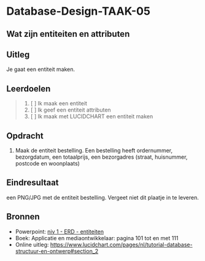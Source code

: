 # Database-Design-TAAK-05

## Wat zijn entiteiten en attributen

## Uitleg
Je gaat een entiteit maken.

## Leerdoelen

> 1. [ ] Ik maak een entiteit
> 2. [ ] Ik geef een entiteit attributen
> 3. [ ] Ik maak met LUCIDCHART een entiteit maken

## Opdracht
1. Maak de entiteit bestelling. Een bestelling heeft ordernummer, bezorgdatum, een totaalprijs, een bezorgadres (straat, huisnummer, postcode en woonplaats)
   
## Eindresultaat

een PNG/JPG met de entiteit bestelling. Vergeet niet dit plaatje in te leveren.

## Bronnen
- Powerpoint: <a href="../taak01/niv 1 - ERD - entiteiten.pdf">niv 1 - ERD - entiteiten</a>
- Boek: Applicatie en mediaontwikkelaar: pagina 101 tot en met 111
- Online uitleg: https://www.lucidchart.com/pages/nl/tutorial-database-structuur-en-ontwerp#section_2 
